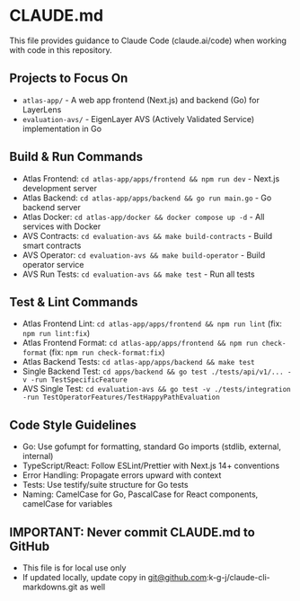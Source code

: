 # CLAUDE.md

This file provides guidance to Claude Code (claude.ai/code) when working with code in this repository.

## Projects to Focus On
- `atlas-app/` - A web app frontend (Next.js) and backend (Go) for LayerLens
- `evaluation-avs/` - EigenLayer AVS (Actively Validated Service) implementation in Go

## Build & Run Commands
- Atlas Frontend: `cd atlas-app/apps/frontend && npm run dev` - Next.js development server
- Atlas Backend: `cd atlas-app/apps/backend && go run main.go` - Go backend server
- Atlas Docker: `cd atlas-app/docker && docker compose up -d` - All services with Docker
- AVS Contracts: `cd evaluation-avs && make build-contracts` - Build smart contracts
- AVS Operator: `cd evaluation-avs && make build-operator` - Build operator service
- AVS Run Tests: `cd evaluation-avs && make test` - Run all tests

## Test & Lint Commands
- Atlas Frontend Lint: `cd atlas-app/apps/frontend && npm run lint` (fix: `npm run lint:fix`)
- Atlas Frontend Format: `cd atlas-app/apps/frontend && npm run check-format` (fix: `npm run check-format:fix`)
- Atlas Backend Tests: `cd atlas-app/apps/backend && make test`
- Single Backend Test: `cd apps/backend && go test ./tests/api/v1/... -v -run TestSpecificFeature`
- AVS Single Test: `cd evaluation-avs && go test -v ./tests/integration -run TestOperatorFeatures/TestHappyPathEvaluation`

## Code Style Guidelines
- Go: Use gofumpt for formatting, standard Go imports (stdlib, external, internal)
- TypeScript/React: Follow ESLint/Prettier with Next.js 14+ conventions
- Error Handling: Propagate errors upward with context
- Tests: Use testify/suite structure for Go tests
- Naming: CamelCase for Go, PascalCase for React components, camelCase for variables

## IMPORTANT: Never commit CLAUDE.md to GitHub
- This file is for local use only
- If updated locally, update copy in git@github.com:k-g-j/claude-cli-markdowns.git as well